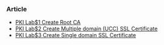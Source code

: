 ### Article
- [PKI Lab$1 Create Root CA](http://blog.night9.cc/pki-lab-1-create-root-ca/)
- [PKI Lab$2 Create Multiple domain (UCC) SSL Certificate](http://blog.night9.cc/pki-lab-2-create-multiple-domain-ssl-ucc-certificate/)
- [PKI Lab$3 Create Single domain SSL Certificate](http://blog.night9.cc/pki-lab-3-create-single-domain-ssl-certificate/)
